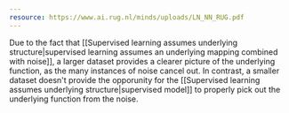 ```yaml
---
resource: https://www.ai.rug.nl/minds/uploads/LN_NN_RUG.pdf
---
```


Due to the fact that [[Supervised learning assumes underlying structure|supervised learning assumes an underlying mapping combined with noise]], a larger dataset provides a clearer picture of the underlying function, as the many instances of noise cancel out. In contrast, a smaller dataset doesn't provide the opporunity for the [[Supervised learning assumes underlying structure|supervised model]] to properly pick out the underlying function from the noise.